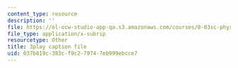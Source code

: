 ```yaml
---
content_type: resource
description: ''
file: https://ol-ocw-studio-app-qa.s3.amazonaws.com/courses/8-03sc-physics-iii-vibrations-and-waves-fall-2016/037b819c383cf9c279747eb999ebcce7_T2n6fVybLcU.srt
file_type: application/x-subrip
resourcetype: Other
title: 3play caption file
uid: 037b819c-383c-f9c2-7974-7eb999ebcce7
---
```

